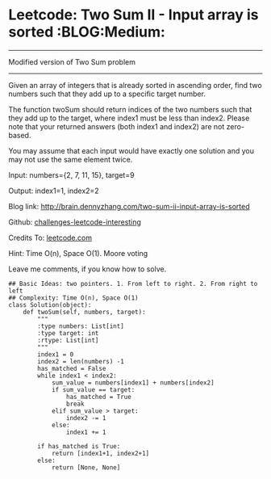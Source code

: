 # Leetcode: Two Sum II - Input array is sorted     :BLOG:Medium:


---

Modified version of Two Sum problem  

---

Given an array of integers that is already sorted in ascending order, find two numbers such that they add up to a specific target number.  

The function twoSum should return indices of the two numbers such that they add up to the target, where index1 must be less than index2. Please note that your returned answers (both index1 and index2) are not zero-based.  

You may assume that each input would have exactly one solution and you may not use the same element twice.  

Input: numbers={2, 7, 11, 15}, target=9  

Output: index1=1, index2=2  

Blog link: <http://brain.dennyzhang.com/two-sum-ii-input-array-is-sorted>  

Github: [challenges-leetcode-interesting](https://github.com/DennyZhang/challenges-leetcode-interesting/tree/master/two-sum-ii-input-array-is-sorted)  

Credits To: [leetcode.com](https://leetcode.com/problems/two-sum-ii-input-array-is-sorted/description)  

Hint: Time O(n), Space O(1). Moore voting  

Leave me comments, if you know how to solve.  

    ## Basic Ideas: two pointers. 1. From left to right. 2. From right to left
    ## Complexity: Time O(n), Space O(1)
    class Solution(object):
        def twoSum(self, numbers, target):
            """
            :type numbers: List[int]
            :type target: int
            :rtype: List[int]
            """
            index1 = 0
            index2 = len(numbers) -1
            has_matched = False
            while index1 < index2:
                sum_value = numbers[index1] + numbers[index2]
                if sum_value == target:
                    has_matched = True
                    break
                elif sum_value > target:
                    index2 -= 1
                else:
                    index1 += 1
    
            if has_matched is True:
                return [index1+1, index2+1]
            else:
                return [None, None]